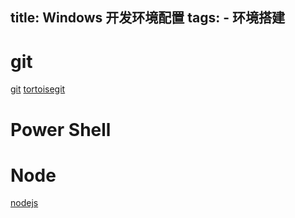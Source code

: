title: Windows 开发环境配置
tags: 
    -   环境搭建
---

# git 
[git](https://git-scm.com)
[tortoisegit](https://tortoisegit.org/)
# Power Shell
# Node
[nodejs](https://nodejs.org/zh-cn/)
